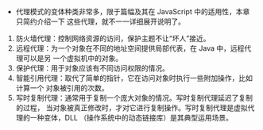 * 代理模式的变体种类非常多，限于篇幅及其在 JavaScript 中的适用性，本章只简约介绍一下
这些代理，就不一一详细展开说明了。
1. 防火墙代理：控制网络资源的访问，保护主题不让“坏人”接近。
2. 远程代理：为一个对象在不同的地址空间提供局部代表，在 Java 中，远程代理可以是另
一个虚拟机中的对象。
3. 保护代理：用于对象应该有不同访问权限的情况。 
4. 智能引用代理：取代了简单的指针，它在访问对象时执行一些附加操作，比如计算一个
对象被引用的次数。
5. 写时复制代理：通常用于复制一个庞大对象的情况。写时复制代理延迟了复制的过程，
当对象被真正修改时，才对它进行复制操作。写时复制代理是虚拟代理的一种变体，DLL
（操作系统中的动态链接库）是其典型运用场景。